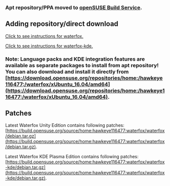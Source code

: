 ### Apt repository/PPA moved to [openSUSE Build Service](https://build.opensuse.org/project/show/home:hawkeye116477:waterfox).

## Adding repository/direct download

[Click to see instructions for waterfox.](https://software.opensuse.org//download.html?project=home%3Ahawkeye116477%3Awaterfox&package=waterfox)

[Click to see instructions for waterfox-kde.](https://software.opensuse.org//download.html?project=home%3Ahawkeye116477%3Awaterfox&package=waterfox-kde)

### Note: Language packs and KDE integration features are available as separate packages to install from apt repository! You can also download and install it directly from [https://download.opensuse.org/repositories/home:/hawkeye116477:/waterfox/xUbuntu_16.04/amd64](https://download.opensuse.org/repositories/home:/hawkeye116477:/waterfox/xUbuntu_16.04/amd64).

## Patches
Latest Waterfox Unity Edition contains following patches: [https://build.opensuse.org/source/home:hawkeye116477:waterfox/waterfox/debian.tar.gz](https://build.opensuse.org/source/home:hawkeye116477:waterfox/waterfox/debian.tar.gz).

Latest Waterfox KDE Plasma Edition contains following patches: [https://build.opensuse.org/source/home:hawkeye116477:waterfox/waterfox-kde/debian.tar.gz](https://build.opensuse.org/source/home:hawkeye116477:waterfox/waterfox-kde/debian.tar.gz).
